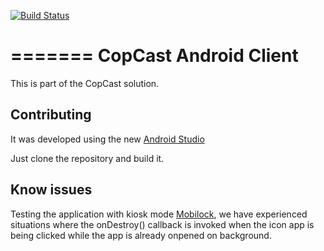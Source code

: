 [![Build Status](https://travis-ci.org/igarape/copcast-android.svg?branch=master)](https://travis-ci.org/igarape/copcast-android)

=======
CopCast Android Client
============

This is part of the CopCast solution.

## Contributing

It was developed using the new [Android Studio](http://developer.android.com/sdk/installing/studio.html)

Just clone the repository and build it.


## Know issues
Testing the application with kiosk mode [Mobilock](https://play.google.com/store/apps/details?id=com.promobitech.mobilock), we have experienced situations where the onDestroy() callback is invoked when the icon app is being clicked while the app is already onpened on background.
